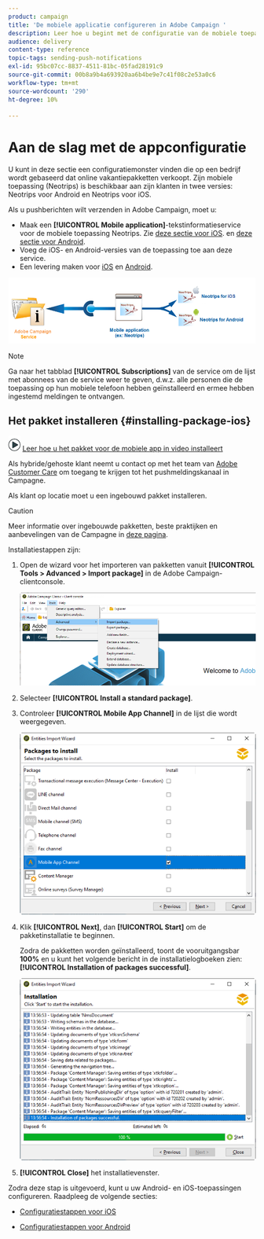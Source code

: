 ```yaml
---
product: campaign
title: 'De mobiele applicatie configureren in Adobe Campaign '
description: Leer hoe u begint met de configuratie van de mobiele toepassing
audience: delivery
content-type: reference
topic-tags: sending-push-notifications
exl-id: 95bc07cc-8837-4511-81bc-05fad28191c9
source-git-commit: 00b8a9b4a693920aa6b4be9e7c41f08c2e53a0c6
workflow-type: tm+mt
source-wordcount: '290'
ht-degree: 10%

---
```


# Aan de slag met de appconfiguratie

U kunt in deze sectie een configuratiemonster vinden die op een bedrijf wordt gebaseerd dat online vakantiepakketten verkoopt. Zijn mobiele toepassing (Neotrips) is beschikbaar aan zijn klanten in twee versies: Neotrips voor Android en Neotrips voor iOS.

Als u pushberichten wilt verzenden in Adobe Campaign, moet u:

* Maak een **[!UICONTROL Mobile application]**-tekstinformatieservice voor de mobiele toepassing Neotrips. Zie [deze sectie voor iOS](configuring-the-mobile-application.md#configuring-ios-service). en [deze sectie voor Android](configuring-the-mobile-application-android.md#configuring-android-service).
* Voeg de iOS- en Android-versies van de toepassing toe aan deze service.
* Een levering maken voor [iOS](create-notifications-ios.md) en [Android](create-notifications-android.md).

![](assets/nmac_service_diagram.png)

>[!NOTE]
>
>Ga naar het tabblad **[!UICONTROL Subscriptions]** van de service om de lijst met abonnees van de service weer te geven, d.w.z. alle personen die de toepassing op hun mobiele telefoon hebben geïnstalleerd en ermee hebben ingestemd meldingen te ontvangen.

## Het pakket installeren {#installing-package-ios}

![](assets/do-not-localize/how-to-video.png) [Leer hoe u het pakket voor de mobiele app in video installeert](https://experienceleague.adobe.com/docs/campaign-classic-learn/tutorials/sending-messages/push-channel/installing-the-mobile-app-channel.html?lang=en#sending-messages)

Als hybride/gehoste klant neemt u contact op met het team van [Adobe Customer Care](https://helpx.adobe.com/nl/enterprise/admin-guide.html/enterprise/using/support-for-experience-cloud.ug.html) om toegang te krijgen tot het pushmeldingskanaal in Campagne.

Als klant op locatie moet u een ingebouwd pakket installeren.

>[!CAUTION]
>
>Meer informatie over ingebouwde pakketten, beste praktijken en aanbevelingen van de Campagne in [deze pagina](../../installation/using/installing-campaign-standard-packages.md).

Installatiestappen zijn:

1. Open de wizard voor het importeren van pakketten vanuit **[!UICONTROL Tools > Advanced > Import package]** in de Adobe Campaign-clientconsole.

   ![](assets/package_ios.png)

1. Selecteer **[!UICONTROL Install a standard package]**.

1. Controleer **[!UICONTROL Mobile App Channel]** in de lijst die wordt weergegeven.

   ![](assets/package_ios_2.png)

1. Klik **[!UICONTROL Next]**, dan **[!UICONTROL Start]** om de pakketinstallatie te beginnen.

   Zodra de pakketten worden geïnstalleerd, toont de vooruitgangsbar **100%** en u kunt het volgende bericht in de installatielogboeken zien: **[!UICONTROL Installation of packages successful]**.

   ![](assets/package_ios_3.png)

1. **[!UICONTROL Close]** het installatievenster.

Zodra deze stap is uitgevoerd, kunt u uw Android- en iOS-toepassingen configureren.
Raadpleeg de volgende secties:

* [Configuratiestappen voor iOS](configuring-the-mobile-application.md)

* [Configuratiestappen voor Android](configuring-the-mobile-application-android.md)
